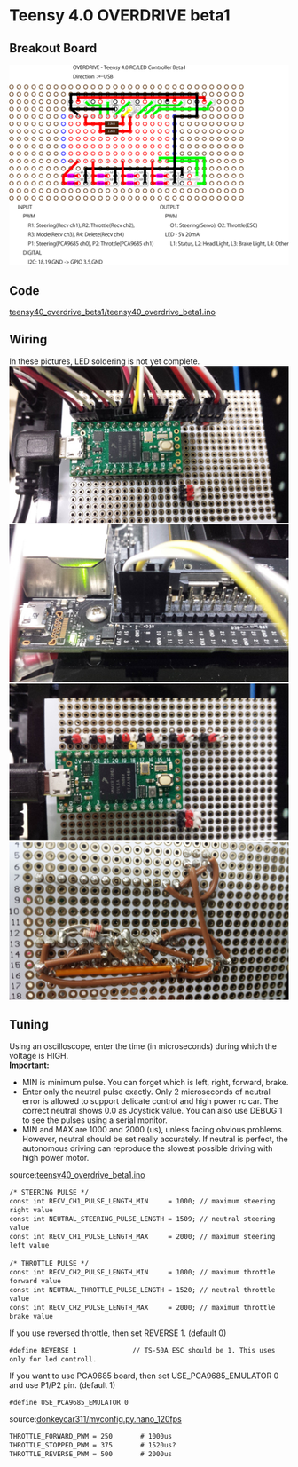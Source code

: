 # Teensy 4.0 OVERDRIVE beta1

## Breakout Board
![](./teensy40_overdrive_beta1/teensy40_overdrive_beta1.png)<br>

## Code
[teensy40_overdrive_beta1/teensy40_overdrive_beta1.ino](./teensy40_overdrive_beta1/teensy40_overdrive_beta1.ino)

## Wiring
In these pictures, LED soldering is not yet complete.<br>
![](./teensy40_overdrive_beta1/wire1.jpg)<br>
![](./teensy40_overdrive_beta1/wire2.jpg)<br>
![](./teensy40_overdrive_beta1/wire3.jpg)<br>
![](./teensy40_overdrive_beta1/reverse.jpg)<br>

## Tuning
Using an oscilloscope, enter the time (in microseconds) during which the voltage is HIGH.<br>
<b>Important:</b><br>
* MIN is minimum pulse. You can forget which is left, right, forward, brake.</b>
* Enter only the neutral pulse exactly. Only 2 microseconds of neutral error is allowed to support delicate control and high power rc car. The correct neutral shows 0.0 as Joystick value. You can also use DEBUG 1 to see the pulses using a serial monitor.<br>
* MIN and MAX are 1000 and 2000 (us), unless facing obvious problems. However, neutral should be set really accurately. If neutral is perfect, the autonomous driving can reproduce the slowest possible driving with high power motor.<br>

source:[teensy40_overdrive_beta1.ino](teensy40_overdrive_beta1/teensy40_overdrive_beta1.ino)
```
/* STEERING PULSE */
const int RECV_CH1_PULSE_LENGTH_MIN     = 1000; // maximum steering right value
const int NEUTRAL_STEERING_PULSE_LENGTH = 1509; // neutral steering value
const int RECV_CH1_PULSE_LENGTH_MAX     = 2000; // maximum steering left value

/* THROTTLE PULSE */
const int RECV_CH2_PULSE_LENGTH_MIN     = 1000; // maximum throttle forward value
const int NEUTRAL_THROTTLE_PULSE_LENGTH = 1520; // neutral throttle value
const int RECV_CH2_PULSE_LENGTH_MAX     = 2000; // maximum throttle brake value
```
If you use reversed throttle, then set REVERSE 1. (default 0)
```
#define REVERSE 1              // TS-50A ESC should be 1. This uses only for led controll.
```
If you want to use PCA9685 board, then set USE_PCA9685_EMULATOR 0 and use P1/P2 pin. (default 1)
```
#define USE_PCA9685_EMULATOR 0
```

source:[donkeycar311/myconfig.py.nano_120fps](myconfig.py)
```
THROTTLE_FORWARD_PWM = 250       # 1000us
THROTTLE_STOPPED_PWM = 375       # 1520us?
THROTTLE_REVERSE_PWM = 500       # 2000us
```

